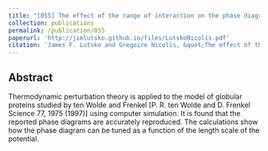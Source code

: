```yaml
---
title: "[055] The effect of the range of interaction on the phase diagram of a globular protein"
collection: publications
permalink: /publication/055
paperurl: 'http://jimlutsko.github.io/files/LutskoNicolis.pdf'
citation: 'James F. Lutsko and Gregoire Nicolis, &quot;The effect of the range of interaction on the phase diagram of a globular protein&quot;, <i>J. of Chemical Physics</i>, <strong>122</strong>, 244907 (2005)'
---
```

Abstract
---
Thermodynamic perturbation theory is applied to the model of globular proteins studied by ten Wolde and Frenkel [P. R. ten Wolde and D. Frenkel Science 77, 1975 (1997)] using computer simulation. It is found that the reported phase diagrams are accurately reproduced. The calculations show how the phase diagram can be tuned as a function of the length scale of the potential.

